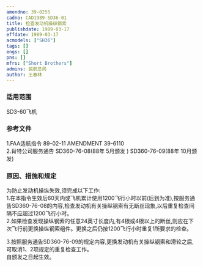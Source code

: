 ```yaml
---
amendno: 39-0255  
cadno: CAD1989-SD36-01  
title: 检查发动机操纵钢索  
publishdate: 1989-03-17  
effdate: 1989-03-17  
acmodels: ["SH36"]  
tags: []  
engs: []  
pns: []  
mfrs: ["Short Brothers"]  
admins: 民航总局  
author: 王春林  
---
```

  
### 适用范围  
SD3-60飞机  
  
<!--more-->  
### 参考文件  
  1.FAA适航指令 89-02-11 AMENDMENT 39-6110  
  2.肖特公司服务通告 SD360-76-08(88年 5月颁发 )  SD360-76-09(88年 10月颁发)  
  
### 原因、措施和规定  

  为防止发动机操纵失效,须完成以下工作:  
  1.在本指令生效后60天内或飞机累计使用1200飞行小时以前(后到为准),按服务通告SD360-76-08的内容,检查发动机有关操纵钢索有无断丝现象,以后重复检查间隔不应超过1200飞行小时。  
  2.如果检查发现操纵钢索的任意24英寸长度内,有4根或4根以上的断丝,则应在下次飞行前更换操纵钢索组件。更换之后仍按1200飞行小时重复1所要求的检查。  
  
  3.按照服务通告SD360-76-09的规定内容,更换发动机有关操纵钢索和滑轮之后,可取消1、2项规定的重复检查工作。  
  自颁发之日起生效。  
  
